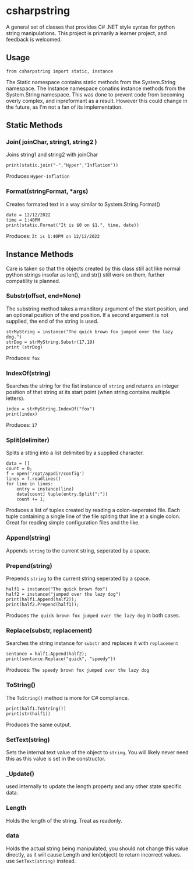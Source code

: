 # csharpstring

A general set of classes that provides C# .NET style syntax for python string
manipulations. This project is primarily a learner project, and feedback is welcomed.

## Usage
`from csharpstring import static, instance`

The Static namespace contains static methods from the System.String namespace.
The Instance namespace conatins instance methods from the System.String namespace.
This was done to prevent code from becoming overly complex, and inpreformant as a result.
However this could change in the future, as I'm not a fan of its implementation.

## Static Methods
### Join( joinChar, string1, string2 )
Joins string1 and string2 with joinChar

`print(static.join("-","Hyper","Inflation"))`

Produces `Hyper-Inflation`

### Format(stringFormat, *args)
Creates formated text in a way similar to System.String.Format()
```
date = 12/12/2022
time = 1:40PM
print(static.Format("It is $0 on $1.", time, date))
```
Produces: `It is 1:40PM on 12/12/2022`

## Instance Methods
Care is taken so that the objects created by this class still act like 
normal python strings insofar as len(), and str() still work on them, further
compatility is planned.

### Substr(offset, end=None)
The substring method takes a manditory argument of the start position, and an optional
position of the end position. If a second argument is not supplied, the end of the string
is used.
```
strMyString = instance("The quick brown fox jumped over the lazy dog.")
strDog = strMyString.Substr(17,19)
print (strDog)
```
Produces: `fox`

### IndexOf(string)
Searches the string for the fist instance of `string` and returns an integer position
of that string at its start point (when string contains multiple letters).
```
index = strMyString.IndexOf("fox")
print(index)
```
Produces: `17`

### Split(delimiter)
Splits a stting into a list delimited by a supplied character.
```
data = []
count = 0;
f = open('/opt/appdir/config')
lines = f.readlines()
for line in lines:
    entry = instance(line)
    data[count] tuple(entry.Split(":"))
    count += 1;
```

Produces a list of tuples created by reading a colon-seperated file. Each tuple 
containing a single line of the file spliting that line at a single colon. Great for 
reading simple configuration files and the like.

### Append(string)
Appends `string` to the current string, seperated by a space.

### Prepend(string)
Prepends `string` to the current string seperated by a space.

```
half1 = instance("The quick brown fox")
half2 = instance("jumped over the lazy dog")
print(half1.Append(half2));
print(half2.Prepend(half1));
```
Produces `The quick brown fox jumped over the lazy dog` in both cases.

### Replace(substr, replacement)
Searches the string instance for `substr` and replaces it with `replacement`

```
sentance = half1.Append(half2);
print(sentance.Replace("quick", "speedy"))
```
Produces: `The speedy brown fox jumped over the lazy dog`

### ToString()
The `ToString()` method is more for C# compliance.
```
print(half1.ToString())
print(str(half1))
```
Produces the same output.

### SetText(string)
Sets the internal text value of the object to `string`. You will likely never need this
as this value is set in the constructor.

### _Update()
used internally to update the length property and any other state specific data.

### Length
Holds the length of the string. Treat as readonly.

### data
Holds the actual string being manipulated, you should not change this value directly,
as it will cause Length and len(object) to return incorrect values. use `SetText(string)`
instead.








